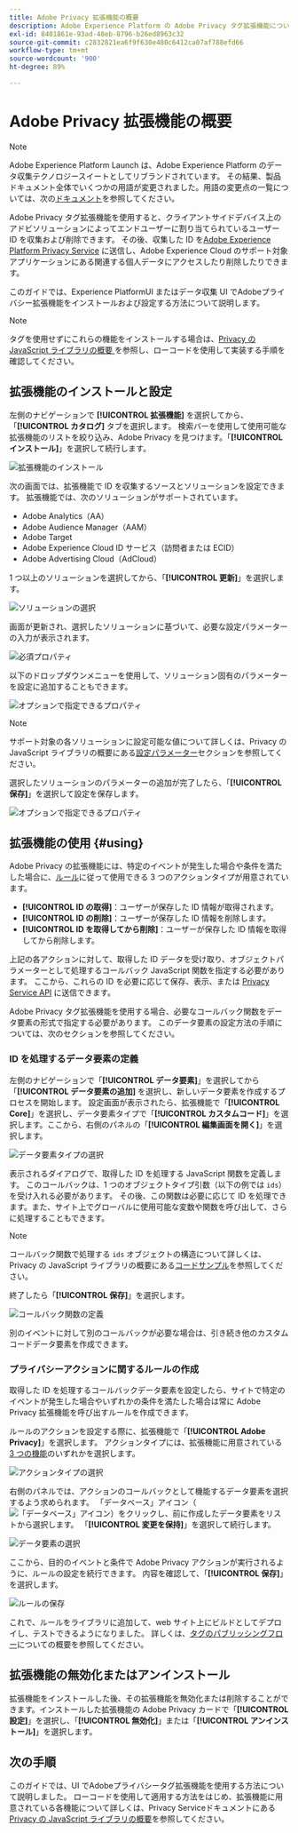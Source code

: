 ```yaml
---
title: Adobe Privacy 拡張機能の概要
description: Adobe Experience Platform の Adobe Privacy タグ拡張機能について説明します。
exl-id: 8401861e-93ad-48eb-8796-b26ed8963c32
source-git-commit: c2832821ea6f9f630e480c6412ca07af788efd66
workflow-type: tm+mt
source-wordcount: '900'
ht-degree: 89%

---
```


# Adobe Privacy 拡張機能の概要

>[!NOTE]
>
>Adobe Experience Platform Launch は、Adobe Experience Platform のデータ収集テクノロジースイートとしてリブランドされています。 その結果、製品ドキュメント全体でいくつかの用語が変更されました。用語の変更点の一覧については、次の[ドキュメント](../../../term-updates.md)を参照してください。

Adobe Privacy タグ拡張機能を使用すると、クライアントサイドデバイス上のアドビソリューションによってエンドユーザーに割り当てられているユーザー ID を収集および削除できます。 その後、収集した ID を[Adobe Experience Platform Privacy Service](../../../../privacy-service/home.md) に送信し、Adobe Experience Cloud のサポート対象アプリケーションにある関連する個人データにアクセスしたり削除したりできます。

このガイドでは、Experience PlatformUI またはデータ収集 UI でAdobeプライバシー拡張機能をインストールおよび設定する方法について説明します。

>[!NOTE]
>
>タグを使用せずにこれらの機能をインストールする場合は、[Privacy のJavaScript ライブラリの概要 ](../../../../privacy-service/js-library.md) を参照し、ローコードを使用して実装する手順を確認してください。

## 拡張機能のインストールと設定

左側のナビゲーションで **[!UICONTROL 拡張機能]** を選択してから、「**[!UICONTROL カタログ]** タブを選択します。 検索バーを使用して使用可能な拡張機能のリストを絞り込み、Adobe Privacy を見つけます。「**[!UICONTROL インストール]**」を選択して続行します。

![拡張機能のインストール](../../../images/extensions/client/privacy/install.png)

次の画面では、拡張機能で ID を収集するソースとソリューションを設定できます。 拡張機能では、次のソリューションがサポートされています。

* Adobe Analytics（AA）
* Adobe Audience Manager（AAM）
* Adobe Target
* Adobe Experience Cloud ID サービス（訪問者または ECID）
* Adobe Advertising Cloud（AdCloud）

1 つ以上のソリューションを選択してから、「**[!UICONTROL 更新]**」を選択します。

![ソリューションの選択](../../../images/extensions/client/privacy/select-solutions.png)

画面が更新され、選択したソリューションに基づいて、必要な設定パラメーターの入力が表示されます。

![必須プロパティ](../../../images/extensions/client/privacy/required-properties.png)

以下のドロップダウンメニューを使用して、ソリューション固有のパラメーターを設定に追加することもできます。

![オプションで指定できるプロパティ](../../../images/extensions/client/privacy/optional-properties.png)

>[!NOTE]
>
>サポート対象の各ソリューションに設定可能な値について詳しくは、Privacy の JavaScript ライブラリの概要にある[設定パラメーター](../../../../privacy-service/js-library.md#config-params)セクションを参照してください。

選択したソリューションのパラメーターの追加が完了したら、「**[!UICONTROL 保存]**」を選択して設定を保存します。

![オプションで指定できるプロパティ](../../../images/extensions/client/privacy/save-config.png)

## 拡張機能の使用 {#using}

Adobe Privacy の拡張機能には、特定のイベントが発生した場合や条件を満たした場合に、[ルール](../../../ui/managing-resources/rules.md)に従って使用できる 3 つのアクションタイプが用意されています。

* **[!UICONTROL ID の取得]**：ユーザーが保存した ID 情報が取得されます。
* **[!UICONTROL ID の削除]**：ユーザーが保存した ID 情報を削除します。
* **[!UICONTROL ID を取得してから削除]**：ユーザーが保存した ID 情報を取得してから削除します。

上記の各アクションに対して、取得した ID データを受け取り、オブジェクトパラメーターとして処理するコールバック JavaScript 関数を指定する必要があります。 ここから、これらの ID を必要に応じて保存、表示、または [Privacy Service API](../../../../privacy-service/api/overview.md) に送信できます。

Adobe Privacy タグ拡張機能を使用する場合、必要なコールバック関数をデータ要素の形式で指定する必要があります。 このデータ要素の設定方法の手順については、次のセクションを参照してください。

### ID を処理するデータ要素の定義

左側のナビゲーションで「**[!UICONTROL データ要素]**」を選択してから「**[!UICONTROL データ要素の追加]** を選択し、新しいデータ要素を作成するプロセスを開始します。 設定画面が表示されたら、拡張機能で「**[!UICONTROL Core]**」を選択し、データ要素タイプで「**[!UICONTROL カスタムコード]**」を選択します。ここから、右側のパネルの「**[!UICONTROL 編集画面を開く]**」を選択します。

![データ要素タイプの選択](../../../images/extensions/client/privacy/data-element-type.png)

表示されるダイアログで、取得した ID を処理する JavaScript 関数を定義します。 このコールバックは、1 つのオブジェクトタイプ引数（以下の例では `ids`）を受け入れる必要があります。 その後、この関数は必要に応じて ID を処理できます。また、サイト上でグローバルに使用可能な変数や関数を呼び出して、さらに処理することもできます。

>[!NOTE]
>
>コールバック関数で処理する `ids` オブジェクトの構造について詳しくは、Privacy の JavaScript ライブラリの概要にある[コードサンプル](../../../../privacy-service/js-library.md#samples)を参照してください。

終了したら「**[!UICONTROL 保存]**」を選択します。

![コールバック関数の定義](../../../images/extensions/client/privacy/define-custom-code.png)

別のイベントに対して別のコールバックが必要な場合は、引き続き他のカスタムコードデータ要素を作成できます。

### プライバシーアクションに関するルールの作成

取得した ID を処理するコールバックデータ要素を設定したら、サイトで特定のイベントが発生した場合やいずれかの条件を満たした場合は常に Adobe Privacy 拡張機能を呼び出すルールを作成できます。

ルールのアクションを設定する際に、拡張機能で「**[!UICONTROL Adobe Privacy]**」を選択します。 アクションタイプには、拡張機能に用意されている [3 つの機能](#using)のいずれかを選択します。

![アクションタイプの選択](../../../images/extensions/client/privacy/action-type.png)

右側のパネルでは、アクションのコールバックとして機能するデータ要素を選択するよう求められます。 「データベース」アイコン（![「データベース」アイコン](/help/images/icons/database.png)）をクリックし、前に作成したデータ要素をリストから選択します。 「**[!UICONTROL 変更を保持]**」を選択して続行します。

![データ要素の選択](../../../images/extensions/client/privacy/add-data-element.png)

ここから、目的のイベントと条件で Adobe Privacy アクションが実行されるように、ルールの設定を続行できます。 内容を確認して、「**[!UICONTROL 保存]**」を選択します。

![ルールの保存](../../../images/extensions/client/privacy/save-rule.png)

これで、ルールをライブラリに追加して、web サイト上にビルドとしてデプロイし、テストできるようになりました。 詳しくは、[タグのパブリッシングフロー](../../../ui/publishing/overview.md)についての概要を参照してください。

## 拡張機能の無効化またはアンインストール

拡張機能をインストールした後、その拡張機能を無効化または削除することができます。インストールした拡張機能の Adobe Privacy カードで「**[!UICONTROL 設定]**」を選択し、「**[!UICONTROL 無効化]**」または「**[!UICONTROL アンインストール]**」を選択します。

## 次の手順

このガイドでは、UI でAdobeプライバシータグ拡張機能を使用する方法について説明しました。 ローコードを使用して適用する方法をはじめ、拡張機能に用意されている各機能について詳しくは、Privacy Serviceドキュメントにある [Privacy の JavaScript ライブラリの概要](../../../../privacy-service/js-library.md)を参照してください。
